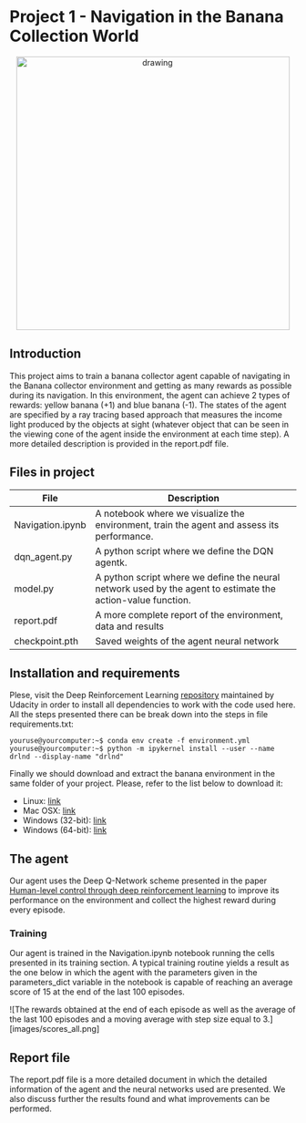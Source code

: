 # Project 1 - Navigation in the Banana Collection World

<center>
	<img src="https://video.udacity-data.com/topher/2018/June/5b1ab4b0_banana/banana.gif" alt="drawing" width="480"/>
</center>

## Introduction

This project aims to train a banana collector agent capable of navigating in the Banana collector environment and getting as many rewards as possible during its navigation. In this environment, the agent can achieve 2 types of rewards: yellow banana (+1) and blue banana (-1). The states of the agent are specified by a ray tracing
based approach that measures the income light produced by the objects at sight (whatever object that can be seen in the viewing cone of the agent inside the environment at each time step). A more detailed description is provided in the report.pdf file. 

## Files in project

|  File | Description | 
|-------|-------------|
| Navigation.ipynb  | A notebook where we visualize the environment, train the agent and assess its performance. | 
| dqn_agent.py  | A python script where we define the DQN agentk. | 
| model.py  | A python script where we define the neural network used by the agent to estimate the action-value function. |
| report.pdf  | A more complete report of the environment, data and results |
| checkpoint.pth | Saved weights of the agent neural network | 

## Installation and requirements

Plese, visit the Deep Reinforcement Learning [repository](https://github.com/udacity/deep-reinforcement-learning#dependencies) maintained by Udacity in order to install all dependencies to work with the code used here. All the steps presented there can be break down into the steps in file requirements.txt:

```console
youruse@yourcomputer:~$ conda env create -f environment.yml
youruse@yourcomputer:~$ python -m ipykernel install --user --name drlnd --display-name "drlnd"
```

Finally we should download and extract the banana environment in the same folder of your project. Please, refer to the list below to download it:

- Linux: [link](https://s3-us-west-1.amazonaws.com/udacity-drlnd/P1/Banana/VisualBanana_Linux.zip)
- Mac OSX: [link](https://s3-us-west-1.amazonaws.com/udacity-drlnd/P1/Banana/VisualBanana.app.zip)
- Windows (32-bit): [link](https://s3-us-west-1.amazonaws.com/udacity-drlnd/P1/Banana/VisualBanana_Windows_x86.zip)
- Windows (64-bit): [link](https://s3-us-west-1.amazonaws.com/udacity-drlnd/P1/Banana/VisualBanana_Windows_x86_64.zip)

## The agent

Our agent uses the Deep Q-Network scheme presented in the paper [Human-level control through deep reinforcement learning](https://web.stanford.edu/class/psych209/Readings/MnihEtAlHassibis15NatureControlDeepRL.pdf) to improve its performance on the environment and collect the highest reward during every episode.

### Training

Our agent is trained in the Navigation.ipynb notebook running the cells presented in its training section. A typical training routine yields a result as the one below in which the agent with the parameters given in the parameters_dict variable in the notebook is capable of reaching an average score of 15 at the end of the last 100 episodes. 

![The rewards obtained at the end of each episode as well as the average of the last 100 episodes and a moving average with step size equal to 3.][images/scores_all.png]

## Report file

The report.pdf file is a more detailed document in which the detailed information of the agent and the neural networks used are presented. We also discuss further the results found and what improvements can be performed. 





